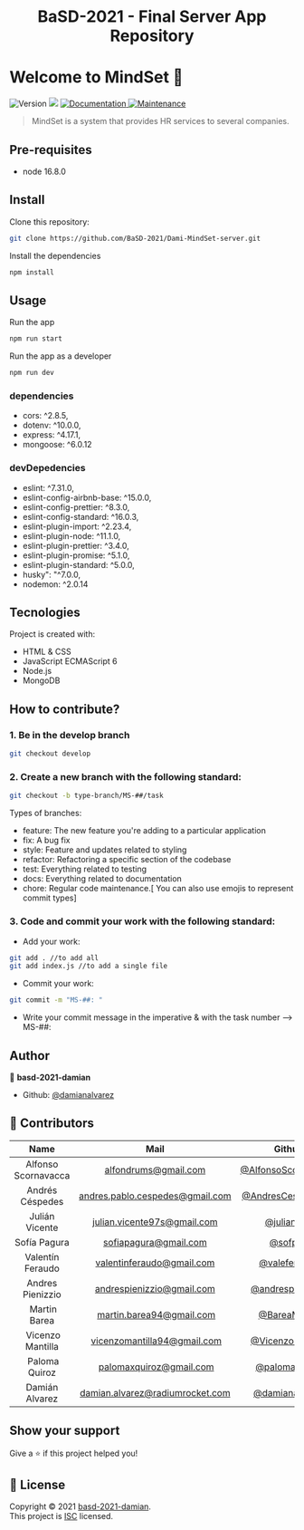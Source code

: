 <h1 align="center">BaSD-2021 - Final Server App Repository</h1>

# Welcome to MindSet 🌱
<p>
  <img alt="Version" src="https://img.shields.io/badge/version-0.0.1-blue.svg?cacheSeconds=2592000" />
  <img src="https://img.shields.io/badge/node-16.8.0-blue.svg" />
  <a href="https://github.com/damianalvarez/BaSD-MindSet#readme" target="_blank">
    <img alt="Documentation" src="https://img.shields.io/badge/documentation-yes-brightgreen.svg" />
  </a>
  <a href="https://github.com/damianalvarez/BaSD-MindSet/graphs/commit-activity" target="_blank">
    <img alt="Maintenance" src="https://img.shields.io/badge/Maintained%3F-yes-green.svg" />
  </a>
</p>

> MindSet is a system that provides HR services to several companies.

## Pre-requisites

- node 16.8.0

## Install

Clone this repository:

```sh
git clone https://github.com/BaSD-2021/Dami-MindSet-server.git
```

Install the dependencies

```sh
npm install
```

## Usage

Run the app

```sh
npm run start
```

Run the app as a developer

```sh
npm run dev
```

### dependencies

- cors: ^2.8.5,
- dotenv: ^10.0.0,
- express: ^4.17.1,
- mongoose: ^6.0.12

### devDepedencies

- eslint: ^7.31.0,
- eslint-config-airbnb-base: ^15.0.0,
- eslint-config-prettier: ^8.3.0,
- eslint-config-standard: ^16.0.3,
- eslint-plugin-import: ^2.23.4,
- eslint-plugin-node: ^11.1.0,
- eslint-plugin-prettier: ^3.4.0,
- eslint-plugin-promise: ^5.1.0,
- eslint-plugin-standard: ^5.0.0,
- husky": "^7.0.0,
- nodemon: ^2.0.14

## Tecnologies

Project is created with:

- HTML & CSS
- JavaScript ECMAScript 6
- Node.js
- MongoDB

## How to contribute?

### 1. Be in the develop branch

```sh
git checkout develop
```

### 2. Create a new branch with the following standard:

```sh
git checkout -b type-branch/MS-##/task
```

Types of branches:

- feature: The new feature you're adding to a particular application
- fix: A bug fix
- style: Feature and updates related to styling
- refactor: Refactoring a specific section of the codebase
- test: Everything related to testing
- docs: Everything related to documentation
- chore: Regular code maintenance.[ You can also use emojis to represent commit types]

### 3. Code and commit your work with the following standard:

- Add your work:

```sh
git add . //to add all
git add index.js //to add a single file
```

- Commit your work:

```sh
git commit -m "MS-##: "
```

- Write your commit message in the imperative & with the task number --> MS-##:

## Author

👤 **basd-2021-damian**

- Github: [@damianalvarez](https://github.com/damianalvarez)

## 🤝 Contributors

|        Name         |              Mail               |                            Github                            |
| :-----------------: | :-----------------------------: | :----------------------------------------------------------: |
| Alfonso Scornavacca |      alfondrums@gmail.com       | [@AlfonsoScornavacca](https://github.com/AlfonsoScornavacca) |
|   Andrés Céspedes   | andres.pablo.cespedes@gmail.com |   [@AndresCespedes23](https://github.com/AndresCespedes23)   |
|   Julián Vicente    |   julian.vicente97s@gmail.com   |          [@julianv97](https://github.com/julianv97)          |
|    Sofía Pagura     |      sofiapagura@gmail.com      |             [@sofpag](https://github.com/sofpag)             |
|  Valentín Feraudo   |    valentinferaudo@gmail.com    |        [@valeferaudo](https://github.com/valeferaudo)        |
|  Andres Pienizzio   |    andrespienizzio@gmail.com    |    [@andrespienizzio](https://github.com/andrespienizzio)    |
|     Martin Barea    |     martin.barea94@gmail.com    |        [@BareaMartin](https://github.com/BareaMartin)        |
|   Vicenzo Mantilla  |   vicenzomantilla94@gmail.com   |    [@VicenzoMantilla](https://github.com/VicenzoMantilla)    |
|    Paloma Quiroz    |     palomaxquiroz@gmail.com     |       [@palomaquiroz](https://github.com/palomaquiroz)       |
| Damián Alvarez | damian.alvarez@radiumrocket.com | [@damianalvarez](https://github.com/damianalvarez) |

## Show your support

Give a ⭐️ if this project helped you!

## 📝 License

Copyright © 2021 [basd-2021-damian](https://github.com/damianalvarez).<br />
This project is [ISC](https://github.com/damianalvarez/BaSD-MindSet/blob/master/LICENSE) licensed.

